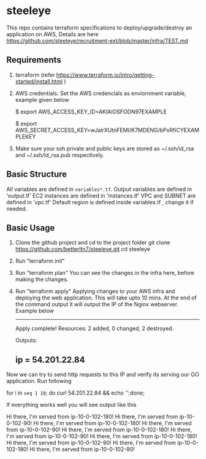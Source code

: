 # steeleye

This repo contains terraform specifications to deploy/upgrade/destroy an application on AWS, Details are here 
https://github.com/steeleye/recruitment-ext/blob/master/infra/TEST.md

## Requirements

1. terraform (refer https://www.terraform.io/intro/getting-started/install.html )
2. AWS credentials. 
   Set the AWS credencials as enviornment variable, example given below
   
   $ export AWS_ACCESS_KEY_ID=AKIAIOSFODN97EXAMPLE
   
   $ export AWS_SECRET_ACCESS_KEY=wJalrXUtnFEMI/K7MDENG/bPxRfiCYEXAMPLEKEY
3. Make sure your ssh private and public keys are stored as ~/.ssh/id_rsa and ~/.ssh/id_rsa.pub respectively. 

   
## Basic Structure

All variables are defined in `variables*.tf`.
Output variables are defined in 'output.tf'
EC2 instances are defined in 'instances.tf'
VPC and SUBNET are defined in 'vpc.tf'
Default region is defined inside variables.tf , change it if needed. 

## Basic Usage

1. Clone the github project and cd  to the project folder
   git clone https://github.com/betterltn7/steeleye.git
   cd steeleye
2. Run "terraform init" 
3. Run "terraform plan"
   You can see the changes in the infra here, before making the changes.
3. Run "terraform apply" 
   Applying changes to your AWS infra and deploying the web application. This will take upto 10 mins. 
   At the end of the command output it will output the IP of the Nginx webserver. Example below
   
   ------------------------------------------------------------
   Apply complete! Resources: 2 added, 0 changed, 2 destroyed.

   Outputs:

   ip = 54.201.22.84
   ------------------------------------------------------------

 Now we can try to send http requests to this IP  and verify its serving our GO application. Run following
 
  for i in `seq 1 10`; do curl 54.201.22.84  && echo '';done;
 
 If everything works well you will
 see output like this
 
 
Hi there, I'm served from ip-10-0-102-180!
Hi there, I'm served from ip-10-0-102-90!
Hi there, I'm served from ip-10-0-102-180!
Hi there, I'm served from ip-10-0-102-90!
Hi there, I'm served from ip-10-0-102-180!
Hi there, I'm served from ip-10-0-102-90!
Hi there, I'm served from ip-10-0-102-180!
Hi there, I'm served from ip-10-0-102-90!
Hi there, I'm served from ip-10-0-102-180!
Hi there, I'm served from ip-10-0-102-90!



